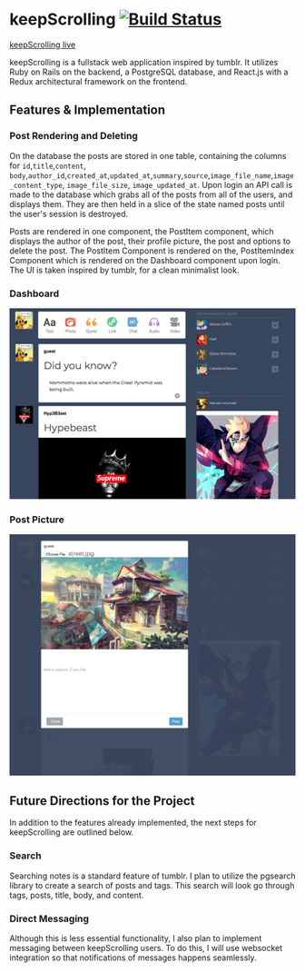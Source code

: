 # keepScrolling [![Build Status](https://travis-ci.org/tbuchannan/keepScrolling.svg?branch=master)](https://travis-ci.org/tbuchannan/keepScrolling)

[keepScrolling live][heroku]

[heroku]:https://keep-scrolling.herokuapp.com

keepScrolling is a fullstack web application inspired by tumblr. It utilizes Ruby on Rails on the backend, a PostgreSQL database, and React.js with a Redux architectural framework on the frontend.

## Features & Implementation

### Post Rendering and Deleting
On the database the posts are stored in one table, containing the columns for `id`,`title`,`content`,
`body`,`author_id`,`created_at`,`updated_at`,`summary`,`source`,`image_file_name`,`image_content_type`,
`image_file_size`, `image_updated_at`. Upon login  an API call is made to the database which grabs all of the posts from all of the users, and displays them. They are then held in a slice of the state named posts until the user's session is destroyed.

Posts are rendered in one component, the PostItem component, which displays the author of the post, their profile picture, the post and options to delete the post. The PostItem Component is rendered on the, PostItemIndex Component which is rendered on the Dashboard component upon login. The UI is taken inspired by tumblr, for a clean minimalist look.
### Dashboard
![image of dashboard](/docs/images/keepScrollingImage.png)

### Post Picture
![image of creating picture post](/docs/images/picPost.png)

## Future Directions for the Project
In addition to the features already implemented, the next steps for keepScrolling are outlined below.

### Search

Searching notes is a standard feature of tumblr. I plan to utilize the pgsearch library to create a search of posts and tags. This search will look go through tags, posts, title, body, and content.

### Direct Messaging

Although this is less essential functionality, I also plan to implement messaging between keepScrolling users. To do this, I will use websocket integration so that notifications of messages happens seamlessly.
